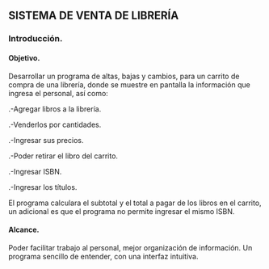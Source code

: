 ## SISTEMA DE VENTA DE LIBRERÍA 

### Introducción.
#### Objetivo.

Desarrollar un programa de altas, bajas y cambios, para un carrito de compra de una librería, donde se muestre en pantalla la información que ingresa el personal, así como:

.-Agregar libros a la librería.

.-Venderlos por cantidades.

.-Ingresar sus precios.

.-Poder retirar el libro del carrito.

.-Ingresar ISBN.

.-Ingresar los títulos.

El programa calculara el subtotal y el total a pagar de los libros en el carrito, un adicional es que el programa 
no permite ingresar el mismo ISBN.

#### Alcance.

Poder facilitar trabajo al personal, mejor organización de información.
Un programa sencillo de entender, con una interfaz intuitiva. 



